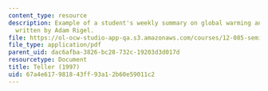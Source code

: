 ```yaml
---
content_type: resource
description: Example of a student's weekly summary on global warming and ice ages,
  written by Adam Rigel.
file: https://ol-ocw-studio-app-qa.s3.amazonaws.com/courses/12-085-seminar-in-environmental-science-spring-2008/67a4e617981843ff93a12b60e59011c2_rigel_w3.pdf
file_type: application/pdf
parent_uid: dac6afba-3826-bc28-732c-19203d3d017d
resourcetype: Document
title: Teller (1997)
uid: 67a4e617-9818-43ff-93a1-2b60e59011c2
---
```

